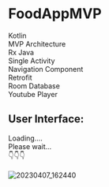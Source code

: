 # FoodAppMVP
Kotlin \
MVP Architecture \
Rx Java \
Single Activity \
Navigation Component \
Retrofit \
Room Database \
Youtube Player 

## User Interface: 
Loading.... \
Please wait... \
👇👇👇 \
\
![20230407_162440](https://user-images.githubusercontent.com/85625209/230605158-9abb45e9-0b1a-4b6d-8e7d-520950cad352.gif)

